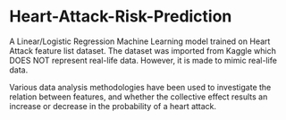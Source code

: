 # Heart-Attack-Risk-Prediction
A Linear/Logistic Regression Machine Learning model trained on Heart Attack feature list dataset. The dataset was imported from Kaggle which DOES NOT represent real-life data. However, it is made to mimic real-life data.

Various data analysis methodologies have been used to investigate the relation between features, and whether the collective effect results an increase or decrease in the probability of a heart attack.
